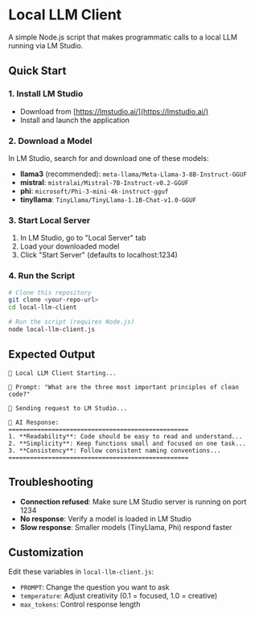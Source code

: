 # Local LLM Client

A simple Node.js script that makes programmatic calls to a local LLM running via LM Studio.

## Quick Start

### 1. Install LM Studio
- Download from [https://lmstudio.ai/](https://lmstudio.ai/)
- Install and launch the application

### 2. Download a Model
In LM Studio, search for and download one of these models:
- **llama3** (recommended): `meta-llama/Meta-Llama-3-8B-Instruct-GGUF`
- **mistral**: `mistralai/Mistral-7B-Instruct-v0.2-GGUF`
- **phi**: `microsoft/Phi-3-mini-4k-instruct-gguf`
- **tinyllama**: `TinyLlama/TinyLlama-1.1B-Chat-v1.0-GGUF`

### 3. Start Local Server
1. In LM Studio, go to "Local Server" tab
2. Load your downloaded model
3. Click "Start Server" (defaults to localhost:1234)

### 4. Run the Script
```bash
# Clone this repository
git clone <your-repo-url>
cd local-llm-client

# Run the script (requires Node.js)
node local-llm-client.js
```

## Expected Output
```
🤖 Local LLM Client Starting...

📝 Prompt: "What are the three most important principles of clean code?"

🔄 Sending request to LM Studio...

🎯 AI Response:
==================================================
1. **Readability**: Code should be easy to read and understand...
2. **Simplicity**: Keep functions small and focused on one task...
3. **Consistency**: Follow consistent naming conventions...
==================================================
```

## Troubleshooting
- **Connection refused**: Make sure LM Studio server is running on port 1234
- **No response**: Verify a model is loaded in LM Studio
- **Slow response**: Smaller models (TinyLlama, Phi) respond faster

## Customization
Edit these variables in `local-llm-client.js`:
- `PROMPT`: Change the question you want to ask
- `temperature`: Adjust creativity (0.1 = focused, 1.0 = creative)
- `max_tokens`: Control response length